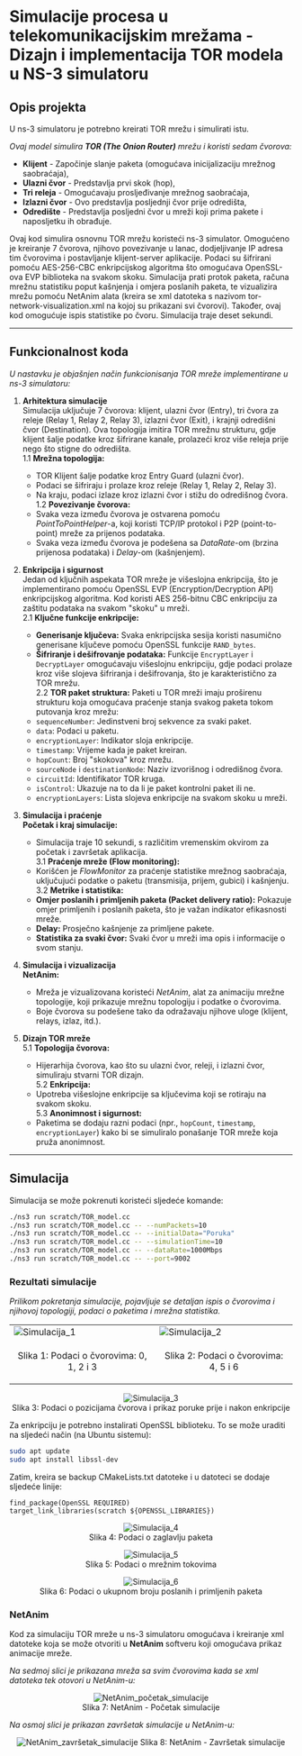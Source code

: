 # Simulacije procesa u telekomunikacijskim mrežama - Dizajn i implementacija TOR modela u NS-3 simulatoru

## Opis projekta

U ns-3 simulatoru je potrebno kreirati TOR mrežu i simulirati istu. 

*Ovaj model simulira **TOR (The Onion Router)** mrežu i koristi sedam čvorova:*

- **Klijent** - Započinje slanje paketa (omogućava inicijalizaciju mrežnog saobraćaja),
- **Ulazni čvor** - Predstavlja prvi skok (hop),
- **Tri releja** - Omogućavaju prosljeđivanje mrežnog saobraćaja,
- **Izlazni čvor** - Ovo predstavlja posljednji čvor prije odredišta,
- **Odredište** - Predstavlja posljedni čvor u mreži koji prima pakete i naposljetku ih obrađuje.

Ovaj kod simulira osnovnu TOR mrežu koristeći ns-3 simulator. Omogućeno je kreiranje 7 čvorova, njihovo povezivanje u lanac, dodjeljivanje IP adresa tim čvorovima i postavljanje klijent-server aplikacije. Podaci su šifrirani pomoću AES-256-CBC enkripcijskog algoritma što omogućava OpenSSL-ova EVP biblioteka na svakom skoku. Simulacija prati protok paketa, računa mrežnu statistiku poput kašnjenja i omjera poslanih paketa, te vizualizira mrežu pomoću NetAnim alata (kreira se xml datoteka s nazivom tor-network-visualization.xml na kojoj su prikazani svi čvorovi). Također, ovaj kod omogućuje ispis statistike po čvoru. Simulacija traje deset sekundi.

---

## Funkcionalnost koda

*U nastavku je objašnjen način funkcionisanja TOR mreže implementirane u ns-3 simulatoru:*

1. **Arhitektura simulacije**  
    Simulacija uključuje 7 čvorova: klijent, ulazni čvor (Entry), tri čvora za releje (Relay 1, Relay 2, Relay 3), izlazni čvor (Exit), i krajnji odredišni čvor (Destination). Ova topologija imitira TOR mrežnu strukturu, gdje klijent šalje podatke kroz šifrirane kanale, prolazeći kroz više releja prije nego što stigne do odredišta.  
    1.1 **Mrežna topologija:**  
    - TOR Klijent šalje podatke kroz Entry Guard (ulazni čvor).  
    - Podaci se šifriraju i prolaze kroz releje (Relay 1, Relay 2, Relay 3).  
    - Na kraju, podaci izlaze kroz izlazni čvor i stižu do odredišnog čvora.  
    1.2 **Povezivanje čvorova:**  
    - Svaka veza između čvorova je ostvarena pomoću *PointToPointHelper*-a, koji koristi TCP/IP protokol i P2P (point-to-point) mreže za prijenos podataka.  
    - Svaka veza između čvorova je podešena sa *DataRate*-om (brzina prijenosa podataka) i *Delay*-om (kašnjenjem).  

2. **Enkripcija i sigurnost**  
    Jedan od ključnih aspekata TOR mreže je višeslojna enkripcija, što je implementirano pomoću OpenSSL EVP (Encryption/Decryption API) enkripcijskog algoritma. Kod koristi AES 256-bitnu CBC enkripciju za zaštitu podataka na svakom "skoku" u mreži.  
    2.1 **Ključne funkcije enkripcije:**  
    - **Generisanje ključeva:** Svaka enkripcijska sesija koristi nasumično generisane ključeve pomoću OpenSSL funkcije `RAND_bytes`.  
    - **Šifriranje i dešifrovanje podataka:** Funkcije `EncryptLayer` i `DecryptLayer` omogućavaju višeslojnu enkripciju, gdje podaci prolaze kroz više slojeva šifriranja i dešifrovanja, što je karakteristično za TOR mrežu.  
    2.2 **TOR paket struktura:** Paketi u TOR mreži imaju proširenu strukturu koja omogućava praćenje stanja svakog paketa tokom putovanja kroz mrežu:  
    - `sequenceNumber`: Jedinstveni broj sekvence za svaki paket.  
    - `data`: Podaci u paketu.  
    - `encryptionLayer`: Indikator sloja enkripcije.  
    - `timestamp`: Vrijeme kada je paket kreiran.  
    - `hopCount`: Broj "skokova" kroz mrežu.  
    - `sourceNode` i `destinationNode`: Naziv izvorišnog i odredišnog čvora.  
    - `circuitId`: Identifikator TOR kruga.  
    - `isControl`: Ukazuje na to da li je paket kontrolni paket ili ne.  
    - `encryptionLayers`: Lista slojeva enkripcije na svakom skoku u mreži.  

3. **Simulacija i praćenje**  
    **Početak i kraj simulacije:**  
    - Simulacija traje 10 sekundi, s različitim vremenskim okvirom za početak i završetak aplikacija.  
    3.1 **Praćenje mreže (Flow monitoring):**  
    - Korišćen je *FlowMonitor* za praćenje statistike mrežnog saobraćaja, uključujući podatke o paketu (transmisija, prijem, gubici) i kašnjenju.  
    3.2 **Metrike i statistika:**  
    - **Omjer poslanih i primljenih paketa (Packet delivery ratio):** Pokazuje omjer primljenih i poslanih paketa, što je važan indikator efikasnosti mreže.  
    - **Delay:** Prosječno kašnjenje za primljene pakete.  
    - **Statistika za svaki čvor:** Svaki čvor u mreži ima opis i informacije o svom stanju.  

4. **Simulacija i vizualizacija**  
    **NetAnim:**  
    - Mreža je vizualizovana koristeći *NetAnim*, alat za animaciju mrežne topologije, koji prikazuje mrežnu topologiju i podatke o čvorovima.  
    - Boje čvorova su podešene tako da odražavaju njihove uloge (klijent, relays, izlaz, itd.).  

5. **Dizajn TOR mreže**  
    5.1 **Topologija čvorova:**  
    - Hijerarhija čvorova, kao što su ulazni čvor, releji, i izlazni čvor, simuliraju stvarni TOR dizajn.  
    5.2 **Enkripcija:**  
    - Upotreba višeslojne enkripcije sa ključevima koji se rotiraju na svakom skoku.  
    5.3 **Anonimnost i sigurnost:**  
    - Paketima se dodaju razni podaci (npr., `hopCount`, `timestamp`, `encryptionLayer`) kako bi se simuliralo ponašanje TOR mreže koja pruža anonimnost.

---

## Simulacija

Simulacija se može pokrenuti koristeći sljedeće komande:
```bash
./ns3 run scratch/TOR_model.cc
./ns3 run scratch/TOR_model.cc -- --numPackets=10
./ns3 run scratch/TOR_model.cc -- --initialData="Poruka"
./ns3 run scratch/TOR_model.cc -- --simulationTime=10
./ns3 run scratch/TOR_model.cc -- --dataRate=1000Mbps  
./ns3 run scratch/TOR_model.cc -- --port=9002

```

### Rezultati simulacije

*Prilikom pokretanja simulacije, pojavljuje se detaljan ispis o čvorovima i njihovoj topologiji, podaci o paketima i mrežna statistika.*

<div align="center">
<table>
	<tr>
		<td><img src="Slike/Simulacija_1.png" alt="Simulacija_1"></td>
      		<td><img src="Slike/Simulacija_2.png" alt="Simulacija_2"></td>
    	</tr>
    	<tr>
      		<td><p align="center">Slika 1: Podaci o čvorovima: 0, 1, 2 i 3</p></td>
      		<td><p align="center">Slika 2: Podaci o čvorovima: 4, 5 i 6</p></td>
    	</tr>
</table>
</div>

<p align="center">
<img src=Slike/Simulacija_3.png alt="Simulacija_3">
<br>
Slika 3: Podaci o pozicijama čvorova i prikaz poruke prije i nakon enkripcije
</p>

Za enkripciju je potrebno instalirati OpenSSL biblioteku. To se može uraditi na sljedeći način (na Ubuntu sistemu):

```bash
sudo apt update
sudo apt install libssl-dev
```

Zatim, kreira se backup CMakeLists.txt datoteke i u datoteci se dodaje sljedeće linije:

```
find_package(OpenSSL REQUIRED)
target_link_libraries(scratch ${OPENSSL_LIBRARIES})
```

<p align="center">
<img src=Slike/Simulacija_4.png alt="Simulacija_4">
<br>
Slika 4: Podaci o zaglavlju paketa
</p>

<p align="center">
<img src=Slike/Simulacija_5.png alt="Simulacija_5">
<br>
Slika 5: Podaci o mrežnim tokovima
</p>

<p align="center">
<img src=Slike/Simulacija_6.png alt="Simulacija_6">
<br>
Slika 6: Podaci o ukupnom broju poslanih i primljenih paketa
</p>

### NetAnim

Kod za simulaciju TOR mreže u ns-3 simulatoru omogućava i kreiranje xml datoteke koja se može otvoriti u **NetAnim** softveru koji omogućava prikaz animacije mreže. 

*Na sedmoj slici je prikazana mreža sa svim čvorovima kada se xml datoteka tek otovori u NetAnim-u:*

<p align="center"><img src=Slike/NetAnim_početak_simulacije.png alt="NetAnim_početak_simulacije">
<br>
Slika 7: NetAnim - Početak simulacije
</p>

*Na osmoj slici je prikazan završetak simulacije u NetAnim-u:*

<p align="center"><img src=Slike/NetAnim_završetak_simulacije.png alt="NetAnim_završetak_simulacije">
Slika 8: NetAnim - Završetak simulacije
</p>
